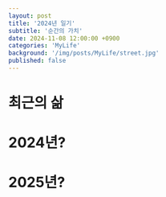 ```yaml
---
layout: post
title: '2024년 일기'
subtitle: '순간의 가치'
date: 2024-11-08 12:00:00 +0900
categories: 'MyLife'
background: '/img/posts/MyLife/street.jpg'
published: false
---
```


# 최근의 삶
# 2024년?
# 2025년?

